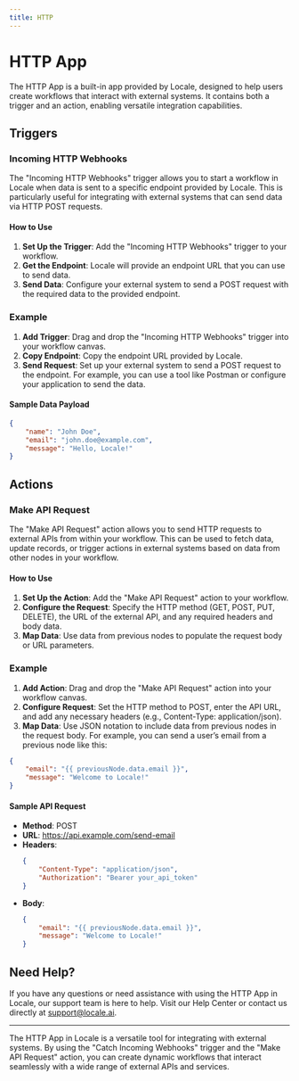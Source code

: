 ```yaml
---
title: HTTP
---
```

# HTTP App

The HTTP App is a built-in app provided by Locale, designed to help users create workflows that interact with external systems. It contains both a trigger and an action, enabling versatile integration capabilities.

## Triggers

### Incoming HTTP Webhooks

The "Incoming HTTP Webhooks" trigger allows you to start a workflow in Locale when data is sent to a specific endpoint provided by Locale. This is particularly useful for integrating with external systems that can send data via HTTP POST requests.

#### How to Use

1. **Set Up the Trigger**: Add the "Incoming HTTP Webhooks" trigger to your workflow.
2. **Get the Endpoint**: Locale will provide an endpoint URL that you can use to send data.
3. **Send Data**: Configure your external system to send a POST request with the required data to the provided endpoint.

### Example

1. **Add Trigger**: Drag and drop the "Incoming HTTP Webhooks" trigger into your workflow canvas.
2. **Copy Endpoint**: Copy the endpoint URL provided by Locale.
3. **Send Request**: Set up your external system to send a POST request to the endpoint. For example, you can use a tool like Postman or configure your application to send the data.

#### Sample Data Payload

```json
{
    "name": "John Doe",
    "email": "john.doe@example.com",
    "message": "Hello, Locale!"
}
```

## Actions

### Make API Request

The "Make API Request" action allows you to send HTTP requests to external APIs from within your workflow. This can be used to fetch data, update records, or trigger actions in external systems based on data from other nodes in your workflow.

#### How to Use

1. **Set Up the Action**: Add the "Make API Request" action to your workflow.
2. **Configure the Request**: Specify the HTTP method (GET, POST, PUT, DELETE), the URL of the external API, and any required headers and body data.
3. **Map Data**: Use data from previous nodes to populate the request body or URL parameters.

### Example

1. **Add Action**: Drag and drop the "Make API Request" action into your workflow canvas.
2. **Configure Request**: Set the HTTP method to POST, enter the API URL, and add any necessary headers (e.g., Content-Type: application/json).
3. **Map Data**: Use JSON notation to include data from previous nodes in the request body. For example, you can send a user’s email from a previous node like this:

```json
{
    "email": "{{ previousNode.data.email }}",
    "message": "Welcome to Locale!"
}
```

#### Sample API Request

- **Method**: POST
- **URL**: https://api.example.com/send-email
- **Headers**: 
  ```json
  {
      "Content-Type": "application/json",
      "Authorization": "Bearer your_api_token"
  }
  ```
- **Body**:
  ```json
  {
      "email": "{{ previousNode.data.email }}",
      "message": "Welcome to Locale!"
  }
  ```

## Need Help?

If you have any questions or need assistance with using the HTTP App in Locale, our support team is here to help. Visit our Help Center or contact us directly at support@locale.ai.

---

The HTTP App in Locale is a versatile tool for integrating with external systems. By using the "Catch Incoming Webhooks" trigger and the "Make API Request" action, you can create dynamic workflows that interact seamlessly with a wide range of external APIs and services.